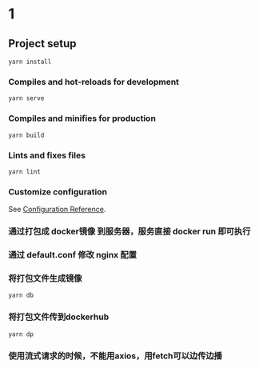 # 1

## Project setup
```
yarn install
```

### Compiles and hot-reloads for development
```
yarn serve
```

### Compiles and minifies for production
```
yarn build
```

### Lints and fixes files
```
yarn lint
```

### Customize configuration
See [Configuration Reference](https://cli.vuejs.org/config/).

### 通过打包成 docker镜像 到服务器，服务直接 docker run 即可执行

### 通过 default.conf 修改 nginx 配置


### 将打包文件生成镜像
```
yarn db
```

### 将打包文件传到dockerhub
```
yarn dp
```

### 使用流式请求的时候，不能用axios，用fetch可以边传边播